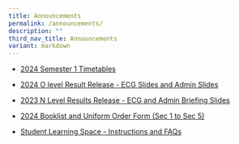 ```yaml
---
title: Announcements
permalink: /announcements/
description: ""
third_nav_title: Announcements
variant: markdown
---
```

*  [2024 Semester 1 Timetables](/announcements/sem1timetables2024/)

* [2024 O level Result Release - ECG Slides and Admin Slides](/files/O_Level_Results_Briefing__ECG_Applications_.pdf)

*   [2023 N Level Results Release - ECG and Admin Briefing Slides](/files/Briefing_slides_for_2023_N_level_Results_Release__ECG_Applications_.pdf)

*   [2024 Booklist and Uniform Order Form (Sec 1 to Sec 5)](/announcements/2023-booklist-and-uniform-order-form-sec-1-to-sec-5)
           
*   [Student Learning Space - Instructions and FAQs](/files/Student%20SLS%20account%20activation%20(Instructions%20and%20FAQs).pdf)